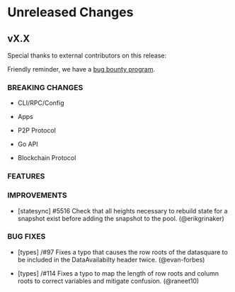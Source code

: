 # Unreleased Changes

## vX.X

Special thanks to external contributors on this release:

Friendly reminder, we have a [bug bounty program](https://hackerone.com/tendermint).

### BREAKING CHANGES

- CLI/RPC/Config

- Apps

- P2P Protocol

- Go API

- Blockchain Protocol

### FEATURES

### IMPROVEMENTS

- [statesync] \#5516 Check that all heights necessary to rebuild state for a snapshot exist before adding the snapshot to the pool. (@erikgrinaker)

### BUG FIXES

- [types] /#97 Fixes a typo that causes the row roots of the datasquare to be included in the DataAvailabilty header twice. (@evan-forbes)

- [types] /#114 Fixes a typo to map the length of row roots and column roots to correct variables and mitigate confusion. (@raneet10)